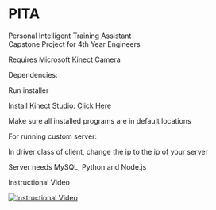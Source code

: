 # PITA
Personal Intelligent Training Assistant  
Capstone Project for 4th Year Engineers  

Requires Microsoft Kinect Camera

Dependencies:

Run installer

Install Kinect Studio: [Click Here](https://www.microsoft.com/en-ca/download/details.aspx?id=44561)

Make sure all installed programs are in default locations

For running custom server:

In driver class of client, change the ip to the ip of your server

Server needs MySQL, Python and Node.js 

Instructional Video

[![Instructional Video](https://user-images.githubusercontent.com/28371888/239660046-079d11de-0fad-4983-a6d5-e37e11ebbbba.png)](https://www.youtube.com/watch?v=PtywihQrjfU)
